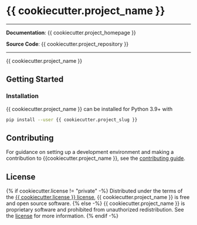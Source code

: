 # {{ cookiecutter.project_name }}

---

**Documentation**: {{ cookiecutter.project_homepage }}

**Source Code**: {{ cookiecutter.project_repository }}

---

{{ cookiecutter.project_name }}

## Getting Started

### Installation

{{ cookiecutter.project_name }} can be installed for Python 3.9+ with

```bash
pip install --user {{ cookiecutter.project_slug }}
```

## Contributing

For guidance on setting up a development environment and making a contribution
to {{cookiecutter.project_name }}, see the [contributing guide](CONTRIBUTING.md).

## License

{% if cookiecutter.license != "private" -%}
Distributed under the terms of the [{{ cookiecutter.license }} license](LICENSE.md), {{
cookiecutter.project_name }} is
free and open source software.
{% else -%}
{{ cookiecutter.project_name }} is proprietary software and prohibited from unauthorized
redistribution. See the [license](LICENSE.md) for more information.
{% endif -%}
